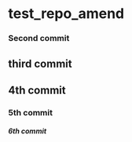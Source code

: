 # test_repo_amend

### Second commit 

## third commit


## 4th commit


### 5th commit


##### 6th commit
